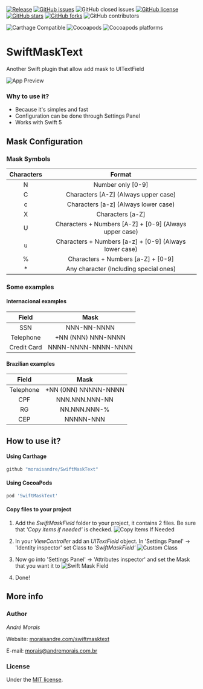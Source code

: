 [![Release](https://img.shields.io/github/release/moraisandre/SwiftMaskText.svg)](https://github.com/moraisandre/SwiftMaskText/releases)
[![GitHub issues](https://img.shields.io/github/issues/moraisandre/SwiftMaskText.svg)](https://github.com/moraisandre/SwiftMaskText/issues)
![GitHub closed issues](https://img.shields.io/github/issues-closed/moraisandre/SwiftMaskText.svg)
[![GitHub license](https://img.shields.io/github/license/moraisandre/SwiftMaskText.svg)](https://github.com/moraisandre/SwiftMaskText/blob/master/LICENSE)
[![GitHub stars](https://img.shields.io/github/stars/moraisandre/SwiftMaskText.svg)](https://github.com/moraisandre/SwiftMaskText/stargazers)
[![GitHub forks](https://img.shields.io/github/forks/moraisandre/SwiftMaskText.svg)](https://github.com/moraisandre/SwiftMaskText/network)
![GitHub contributors](https://img.shields.io/github/contributors/moraisandre/SwiftMaskText.svg)

![Carthage Compatible](https://img.shields.io/badge/Carthage-compatible-brightgreen.svg)
![Cocoapods](https://img.shields.io/cocoapods/v/SwiftMaskText.svg)
![Cocoapods platforms](https://img.shields.io/cocoapods/p/SwiftMaskText.svg)


# SwiftMaskText
Another Swift plugin that allow add mask to UITextField

![App Preview](https://github.com/moraisandre/SwiftMaskText/blob/master/Assets/appPreview.png)

### Why to use it?
  * Because it's simples and fast
  * Configuration can be done through Settings Panel
  * Works with Swift 5

## Mask Configuration
### Mask Symbols

| Characters | Format |
|:------------:|:------------------------------:|
| N | Number only [0-9] |
| C | Characters [A-Z] (Always upper case) |
| c | Characters [a-z] (Always lower case) |
| X | Characters [a-Z] |
| U | Characters + Numbers [A-Z] + [0-9] (Always upper case) |
| u | Characters + Numbers [a-z] + [0-9] (Always lower case) |
| % | Characters + Numbers [a-Z] + [0-9] |
| * | Any character (Including special ones) |

### Some examples

#### Internacional examples

| Field | Mask |
|:------------:|:------------------------------:|
| SSN | NNN-NN-NNNN |
| Telephone | +NN (NNN) NNN-NNNN |
| Credit Card | NNNN-NNNN-NNNN-NNNN |

#### Brazilian examples

| Field | Mask |
|:------------:|:------------------------------:|
| Telephone | +NN (0NN) NNNNN-NNNN |
| CPF | NNN.NNN.NNN-NN |
| RG | NN.NNN.NNN-% |
| CEP | NNNNN-NNN |


## How to use it?
#### Using Carthage

  ```sh
  github "moraisandre/SwiftMaskText"
  ```
#### Using CocoaPods

  ```sh
  pod 'SwiftMaskText'
  ```
#### Copy files to your project

1. Add the *SwiftMaskField* folder to your project, it contains 2 files. Be sure that *'Copy items if needed'* is checked.
    ![Copy Items If Needed](https://github.com/moraisandre/SwiftMaskText/blob/master/Assets/CopyItemsIfNeeded.png)

2. In your *ViewController* add an *UITextField* object. In 'Settings Panel' -> 'Identity inspector' set Class to *'SwiftMaskField'*
    ![Custom Class](https://github.com/moraisandre/SwiftMaskText/blob/master/Assets/customClass.png)


3. Now go into 'Settings Panel' -> 'Attributes inspector' and set the Mask that you want it to
    ![Swift Mask Field](https://github.com/moraisandre/SwiftMaskText/blob/master/Assets/swiftMaskField.png)

4. Done!

## More info
### Author
*André Morais*

Website: [moraisandre.com/swiftmasktext](http://moraisandre.com/swiftmasktext/)

E-mail: [morais@andremorais.com.br](mailto:morais@andremorais.com.br?Subject=GitHub%20doubt)

### License
Under the [MIT license](http://www.opensource.org/licenses/MIT).
